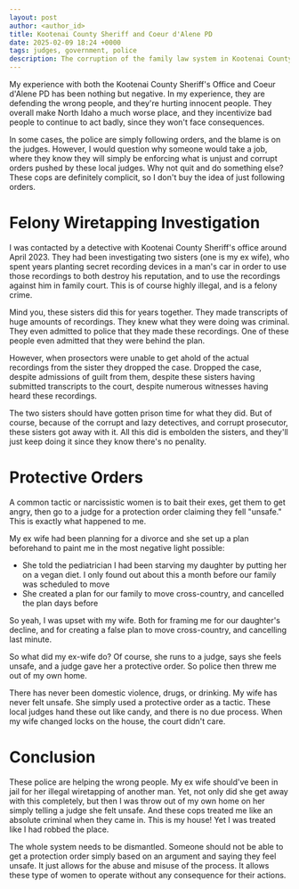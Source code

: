 ```yaml
---
layout: post
author: <author_id> 
title: Kootenai County Sheriff and Coeur d'Alene PD
date: 2025-02-09 18:24 +0000
tags: judges, government, police
description: The corruption of the family law system in Kootenai County Idaho
---
```

My experience with both the Kootenai County Sheriff's Office and Coeur d'Alene PD has been nothing but negative. In my experience, they are defending the wrong people, and they're hurting innocent people. They overall make North Idaho a much worse place, and they incentivize bad people to continue to act badly, since they won't face consequences.

In some cases, the police are simply following orders, and the blame is on the judges. However, I would question why someone would take a job, where they know they will simply be enforcing what is unjust and corrupt orders pushed by these local judges. Why not quit and do something else? These cops are definitely complicit, so I don't buy the idea of just following orders.

# Felony Wiretapping Investigation

I was contacted by a detective with Kootenai County Sheriff's office around April 2023. They had been investigating two sisters (one is my ex wife), who spent years planting secret recording devices in a man's car in order to use those recordings to both destroy his reputation, and to use the recordings against him in family court. This is of course highly illegal, and is a felony crime.

Mind you, these sisters did this for years together. They made transcripts of huge amounts of recordings. They knew what they were doing was criminal. They even admitted to police that they made these recordings. One of these people even admitted that they were behind the plan.

However, when prosectors were unable to get ahold of the actual recordings from the sister they dropped the case. Dropped the case, despite admissions of guilt from them, despite these sisters having submitted transcripts to the court, despite numerous witnesses having heard these recordings.

The two sisters should have gotten prison time for what they did. But of course, because of the corrupt and lazy detectives, and corrupt prosecutor, these sisters got away with it. All this did is embolden the sisters, and they'll just keep doing it since they know there's no penality.

# Protective Orders

A common tactic or narcissistic women is to bait their exes, get them to get angry, then go to a judge for a protection order claiming they fell "unsafe." This is exactly what happened to me.

My ex wife had been planning for a divorce and she set up a plan beforehand to paint me in the most negative light possible:

- She told the pediatrician I had been starving my daughter by putting her on a vegan diet. I only found out about this a month before our family was scheduled to move
- She created a plan for our family to move cross-country, and cancelled the plan days before

So yeah, I was upset with my wife. Both for framing me for our daughter's decline, and for creating a false plan to move cross-country, and cancelling last minute.

So what did my ex-wife do? Of course, she runs to a judge, says she feels unsafe, and a judge gave her a protective order. So police then threw me out of my own home. 

There has never been domestic violence, drugs, or drinking. My wife has never felt unsafe. She simply used a protective order as a tactic. These local judges hand these out like candy, and there is no due process. When my wife changed locks on the house, the court didn't care.

# Conclusion

These police are helping the wrong people. My ex wife should've been in jail for her illegal wiretapping of another man. Yet, not only did she get away with this completely, but then I was throw out of my own home on her simply telling a judge she felt unsafe. And these cops treated me like an absolute criminal when they came in. This is my house! Yet I was treated like I had robbed the place.

The whole system needs to be dismantled. Someone should not be able to get a protection order simply based on an argument and saying they feel unsafe. It just allows for the abuse and misuse of the process. It allows these type of women to operate without any consequence for their actions.
